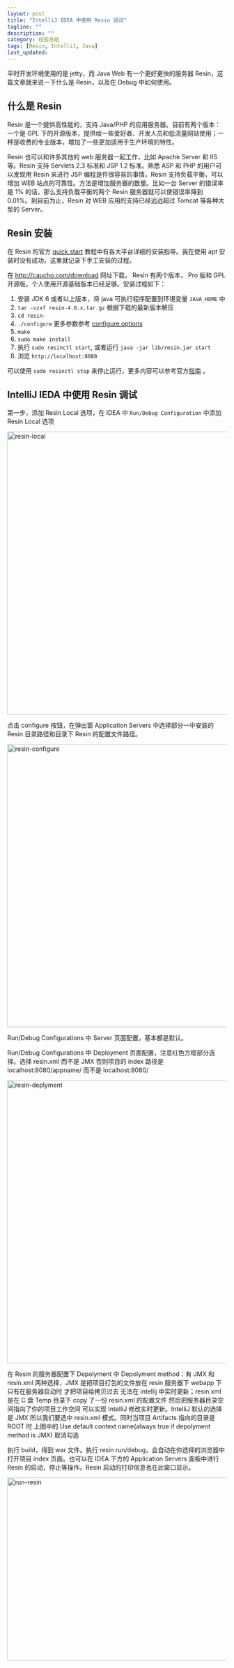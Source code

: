 ```yaml
---
layout: post
title: "IntelliJ IDEA 中使用 Resin 调试"
tagline: ""
description: ""
category: 经验总结
tags: [Resin, IntelliJ, Java]
last_updated:
---
```


平时开发环境使用的是 jetty，而 Java Web 有一个更好更快的服务器 Resin，这篇文章就来说一下什么是 Resin，以及在 Debug 中如何使用。

## 什么是 Resin
Resin 是一个提供高性能的，支持 Java/PHP 的应用服务器。目前有两个版本：一个是 GPL 下的开源版本，提供给一些爱好者、开发人员和低流量网站使用；一种是收费的专业版本，增加了一些更加适用于生产环境的特性。

Resin 也可以和许多其他的 web 服务器一起工作，比如 Apache Server 和 IIS 等。Resin 支持 Servlets 2.3 标准和 JSP 1.2 标准。熟悉 ASP 和 PHP 的用户可以发现用 Resin 来进行 JSP 编程是件很容易的事情。Resin 支持负载平衡，可以增加 WEB 站点的可靠性。方法是增加服务器的数量。比如一台 Server 的错误率是 1% 的话，那么支持负载平衡的两个 Resin 服务器就可以使错误率降到 0.01%。到目前为止，Resin 对 WEB 应用的支持已经远远超过 Tomcat 等各种大型的 Server。


## Resin 安装

在 Resin 的官方 [quick start](http://www.caucho.com/resin-4.0/admin/starting-resin.xtp) 教程中有各大平台详细的安装指导。我在使用 apt 安装时没有成功，这里就记录下手工安装的过程。

在 <http://caucho.com/download> 网址下载， Resin 有两个版本， Pro 版和 GPL 开源版，个人使用开源基础版本已经足够。安装过程如下：

1. 安装 JDK 6 或者以上版本，将 java 可执行程序配置到环境变量 `JAVA_HOME` 中
2. `tar -vzxf resin-4.0.x.tar.gz` 根据下载的最新版本解压
3. `cd resin-`
4. `./configure` 更多参数参考 [configure options](http://www.caucho.com/resin-4.0/admin/starting-resin-command-line.xtp)
5. `make`
6. `sudo make install`
7. 执行 `sudo resinctl start`, 或者运行  `java -jar lib/resin.jar start`
8. 浏览 `http://localhost:8080`

可以使用 `sudo resinctl stop` 来停止运行，更多内容可以参考官方[指南](http://www.caucho.com/resin-4.0/admin/starting-resin.xtp) 。

## IntelliJ IEDA 中使用 Resin 调试

第一步，添加 Resin Local 选项，在 IDEA 中 `Run/Debug Configuration` 中添加 Resin Local 选项

<a data-flickr-embed="true"  href="https://www.flickr.com/gp/einverne/7P7xz7" title="resin-local"><img src="https://farm5.staticflickr.com/4402/36509373043_a97ff426ae_b.jpg" width="1024" height="648" alt="resin-local"></a><script async src="//embedr.flickr.com/assets/client-code.js" charset="utf-8"></script>

点击 configure 按钮，在弹出窗 Application Servers 中选择部分一中安装的 Resin 目录路径和目录下 Resin 的配置文件路径。

<a data-flickr-embed="true"  href="https://www.flickr.com/gp/einverne/0Pck0B" title="resin-configure"><img src="https://farm5.staticflickr.com/4334/37323134305_02c7d6687c_b.jpg" width="1024" height="648" alt="resin-configure"></a><script async src="//embedr.flickr.com/assets/client-code.js" charset="utf-8"></script>


Run/Debug Configurations 中 Server 页面配置，基本都是默认。

Run/Debug Configurations 中 Deployment 页面配置，注意红色方框部分选择。选择 resin.xml 而不是 JMX 否则项目的 index 路径是 localhost:8080/appname/ 而不是 localhost:8080/

<a data-flickr-embed="true"  href="https://www.flickr.com/gp/einverne/nF28t0" title="resin-deplyment"><img src="https://farm5.staticflickr.com/4414/36509372513_6bdaccf9b9_b.jpg" width="1024" height="648" alt="resin-deplyment"></a><script async src="//embedr.flickr.com/assets/client-code.js" charset="utf-8"></script>

在 Resin 的服务器配置下 Depolyment 中 Depolyment method：有 JMX 和 resin.xml 两种选择，JMX 是把项目打包的文件放在 resin 服务器下 webapp 下 只有在服务器启动时 才把项目给拷贝过去 无法在 intellij 中实时更新；resin.xml 是在 C 盘 Temp 目录下 copy 了一份 resin.xml 的配置文件 然后把服务器目录空间指向了你的项目工作空间  可以实现 IntelliJ 修改实时更新。IntelliJ 默认的选择是 JMX 所以我们要选中 resin.xml 模式。同时当项目 Artifacts 指向的目录是 ROOT 时 上图中的 Use default context name(always true if depolyment method is JMX) 取消勾选

执行 build，得到 war 文件。执行 resin run/debug，会自动在你选择的浏览器中打开项目 index 页面。也可以在 IDEA 下方的 Application Servers 面板中进行 Resin 的启动，停止等操作。Resin 启动的打印信息也在此窗口显示。

<a data-flickr-embed="true"  href="https://www.flickr.com/gp/einverne/7027Hm" title="run-resin"><img src="https://farm5.staticflickr.com/4426/37323133865_6f9e05e8e9_b.jpg" width="1024" height="419" alt="run-resin"></a><script async src="//embedr.flickr.com/assets/client-code.js" charset="utf-8"></script>


